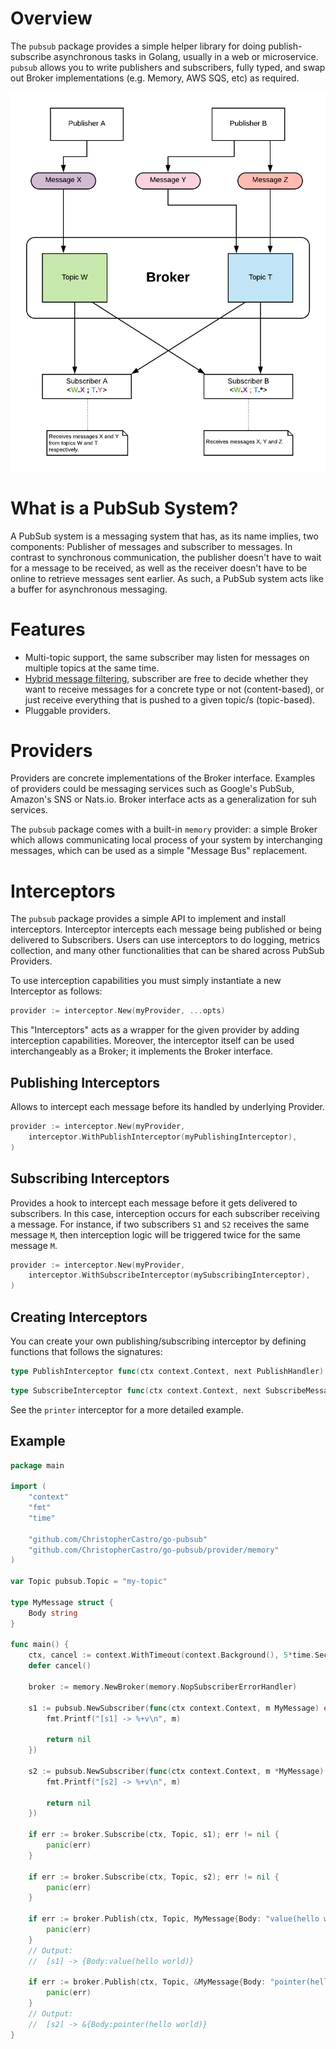 # Overview

The `pubsub` package provides a simple helper library for doing publish-subscribe asynchronous tasks in Golang,
usually in a web or microservice. `pubsub` allows you to write publishers and subscribers, fully typed, and swap out
Broker implementations (e.g. Memory, AWS SQS, etc) as required.

![broker overview][broker-overview]

# What is a PubSub System?

A PubSub system is a messaging system that has, as its name implies, two components: Publisher of messages and
subscriber to messages. In contrast to synchronous communication, the publisher doesn't have to wait for a message to
be received, as well as the receiver doesn't have to be online to retrieve messages sent earlier. As such, a PubSub
system acts like a buffer for asynchronous messaging.

# Features

- Multi-topic support, the same subscriber may listen for messages on multiple topics at the same time.
- [Hybrid message filtering](https://en.wikipedia.org/wiki/Publish%E2%80%93subscribe_pattern#Message_filtering), subscriber are free
  to decide whether they want to receive messages for a concrete type or not (content-based), or just receive everything that is pushed
  to a given topic/s (topic-based). 
- Pluggable providers.

# Providers

Providers are concrete implementations of the Broker interface. Examples of providers could be messaging services such as
Google's PubSub, Amazon's SNS or Nats.io. Broker interface acts as a generalization for suh services.

The `pubsub` package comes with a built-in `memory` provider: a simple Broker which allows communicating local process
of your system by interchanging messages, which can be used as a simple "Message Bus" replacement.

# Interceptors

The `pubsub` package provides a simple API to implement and install interceptors. Interceptor intercepts each message
being published or being delivered to Subscribers. Users can use interceptors to do logging, metrics collection, and
many other functionalities that can be shared across PubSub Providers.

To use interception capabilities you must simply instantiate a new Interceptor as follows:

```go
provider := interceptor.New(myProvider, ...opts)
```

This "Interceptors" acts as a wrapper for the given provider by adding interception capabilities.
Moreover, the interceptor itself can be used interchangeably as a Broker; it implements the Broker interface. 

## Publishing Interceptors

Allows to intercept each message before its handled by underlying Provider.

```go
provider := interceptor.New(myProvider,
    interceptor.WithPublishInterceptor(myPublishingInterceptor),
)
```

## Subscribing Interceptors

Provides a hook to intercept each message before it gets delivered to subscribers.
In this case, interception occurs for each subscriber receiving a message. For instance, if two subscribers `S1` and `S2`
receives the same message `M`, then interception logic will be triggered twice for the same message `M`.

```go
provider := interceptor.New(myProvider,
    interceptor.WithSubscribeInterceptor(mySubscribingInterceptor),
)
```

## Creating Interceptors

You can create your own publishing/subscribing interceptor by defining functions that follows the signatures:

```go
type PublishInterceptor func(ctx context.Context, next PublishHandler) PublishHandler
``` 

```go
type SubscribeInterceptor func(ctx context.Context, next SubscribeMessageHandler) SubscribeMessageHandler
```

See the `printer` interceptor for a more detailed example.

## Example

```go
package main

import (
	"context"
	"fmt"
	"time"

	"github.com/ChristopherCastro/go-pubsub"
	"github.com/ChristopherCastro/go-pubsub/provider/memory"
)

var Topic pubsub.Topic = "my-topic"

type MyMessage struct {
	Body string
}

func main() {
	ctx, cancel := context.WithTimeout(context.Background(), 5*time.Second)
	defer cancel()

	broker := memory.NewBroker(memory.NopSubscriberErrorHandler)

	s1 := pubsub.NewSubscriber(func(ctx context.Context, m MyMessage) error {
		fmt.Printf("[s1] -> %+v\n", m)

		return nil
	})

	s2 := pubsub.NewSubscriber(func(ctx context.Context, m *MyMessage) error {
		fmt.Printf("[s2] -> %+v\n", m)

		return nil
	})

	if err := broker.Subscribe(ctx, Topic, s1); err != nil {
		panic(err)
	}

	if err := broker.Subscribe(ctx, Topic, s2); err != nil {
		panic(err)
	}

	if err := broker.Publish(ctx, Topic, MyMessage{Body: "value(hello world)"}); err!= nil {
		panic(err)
	}
	// Output:
	//  [s1] -> {Body:value(hello world)}

	if err := broker.Publish(ctx, Topic, &MyMessage{Body: "pointer(hello world)"}); err!= nil {
		panic(err)
	}
	// Output:
	//  [s2] -> &{Body:pointer(hello world)}
}
```

[broker-overview]: doc/broker.overview.png
